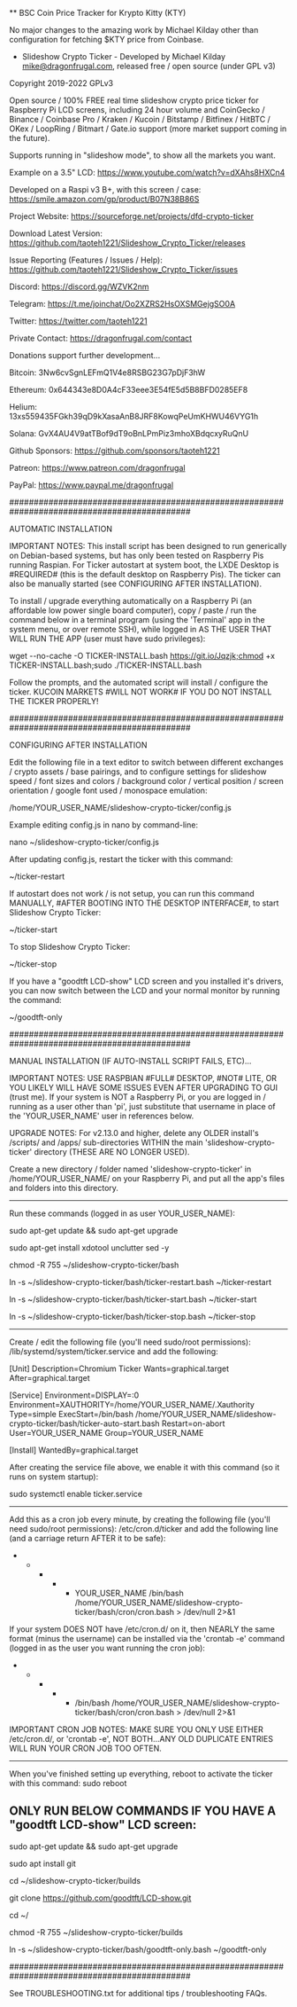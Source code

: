 ** BSC Coin Price Tracker for Krypto Kitty (KTY)

No major changes to the amazing work by Michael Kilday other than configuration for fetching $KTY price from Coinbase.


* Slideshow Crypto Ticker - Developed by Michael Kilday <mike@dragonfrugal.com>, released free / open source (under GPL v3)

Copyright 2019-2022 GPLv3

Open source / 100% FREE real time slideshow crypto price ticker for Raspberry Pi LCD screens, including 24 hour volume and CoinGecko / Binance / Coinbase Pro / Kraken / Kucoin / Bitstamp / Bitfinex / HitBTC / OKex / LoopRing / Bitmart / Gate.io support (more market support coming in the future).

Supports running in "slideshow mode", to show all the markets you want.

Example on a 3.5" LCD: https://www.youtube.com/watch?v=dXAhs8HXCn4

Developed on a Raspi v3 B+, with this screen / case: https://smile.amazon.com/gp/product/B07N38B86S

Project Website: https://sourceforge.net/projects/dfd-crypto-ticker

Download Latest Version: https://github.com/taoteh1221/Slideshow_Crypto_Ticker/releases

Issue Reporting (Features / Issues / Help): https://github.com/taoteh1221/Slideshow_Crypto_Ticker/issues

Discord: https://discord.gg/WZVK2nm

Telegram: https://t.me/joinchat/Oo2XZRS2HsOXSMGejgSO0A

Twitter: https://twitter.com/taoteh1221

Private Contact: https://dragonfrugal.com/contact


Donations support further development... 

Bitcoin:  3Nw6cvSgnLEFmQ1V4e8RSBG23G7pDjF3hW

Ethereum:  0x644343e8D0A4cF33eee3E54fE5d5B8BFD0285EF8

Helium:  13xs559435FGkh39qD9kXasaAnB8JRF8KowqPeUmKHWU46VYG1h

Solana:  GvX4AU4V9atTBof9dT9oBnLPmPiz3mhoXBdqcxyRuQnU

Github Sponsors:  https://github.com/sponsors/taoteh1221

Patreon:   https://www.patreon.com/dragonfrugal

PayPal:    https://www.paypal.me/dragonfrugal


#############################################################################################


AUTOMATIC INSTALLATION

IMPORTANT NOTES: This install script has been designed to run generically on Debian-based systems, but has only been tested on Raspberry Pis running Raspian. For Ticker autostart at system boot, the LXDE Desktop is #REQUIRED# (this is the default desktop on Raspberry Pis). The ticker can also be manually started (see CONFIGURING AFTER INSTALLATION).


To install / upgrade everything automatically on a Raspberry Pi (an affordable low power single board computer), copy / paste / run the command below in a terminal program (using the 'Terminal' app in the system menu, or over remote SSH), while logged in AS THE USER THAT WILL RUN THE APP (user must have sudo privileges):


wget --no-cache -O TICKER-INSTALL.bash https://git.io/Jqzjk;chmod +x TICKER-INSTALL.bash;sudo ./TICKER-INSTALL.bash


Follow the prompts, and the automated script will install / configure the ticker. KUCOIN MARKETS #WILL NOT WORK# IF YOU DO NOT INSTALL THE TICKER PROPERLY!


#############################################################################################


CONFIGURING AFTER INSTALLATION


Edit the following file in a text editor to switch between different exchanges / crypto assets / base pairings, and to configure settings for slideshow speed / font sizes and colors / background color / vertical position / screen orientation / google font used / monospace emulation: 

/home/YOUR_USER_NAME/slideshow-crypto-ticker/config.js


Example editing config.js in nano by command-line:

nano ~/slideshow-crypto-ticker/config.js


After updating config.js, restart the ticker with this command:

~/ticker-restart


If autostart does not work / is not setup, you can run this command MANUALLY, #AFTER BOOTING INTO THE DESKTOP INTERFACE#, to start Slideshow Crypto Ticker:

~/ticker-start


To stop Slideshow Crypto Ticker:

~/ticker-stop


If you have a "goodtft LCD-show" LCD screen and you installed it's drivers, you can now switch between the LCD and your normal monitor by running the command:

~/goodtft-only


#############################################################################################



MANUAL INSTALLATION (IF AUTO-INSTALL SCRIPT FAILS, ETC)...


IMPORTANT NOTES: USE RASPBIAN #FULL# DESKTOP, #NOT# LITE, OR YOU LIKELY WILL HAVE SOME ISSUES EVEN AFTER UPGRADING TO GUI (trust me). If your system is NOT a Raspberry Pi, or you are logged in / running as a user other than 'pi', just substitute that username in place of the 'YOUR_USER_NAME' user in references below.


UPGRADE NOTES: For v2.13.0 and higher, delete any OLDER install's /scripts/ and /apps/ sub-directories WITHIN the main 'slideshow-crypto-ticker' directory (THESE ARE NO LONGER USED).


Create a new directory / folder named 'slideshow-crypto-ticker' in /home/YOUR_USER_NAME/ on your Raspberry Pi,
and put all the app's files and folders into this directory.


---------------------


Run these commands (logged in as user YOUR_USER_NAME):

sudo apt-get update && sudo apt-get upgrade

sudo apt-get install xdotool unclutter sed -y

chmod -R 755 ~/slideshow-crypto-ticker/bash

ln -s ~/slideshow-crypto-ticker/bash/ticker-restart.bash ~/ticker-restart

ln -s ~/slideshow-crypto-ticker/bash/ticker-start.bash ~/ticker-start

ln -s ~/slideshow-crypto-ticker/bash/ticker-stop.bash ~/ticker-stop


---------------------


Create / edit the following file (you'll need sudo/root permissions): /lib/systemd/system/ticker.service and add the following:

[Unit]
Description=Chromium Ticker
Wants=graphical.target
After=graphical.target

[Service]
Environment=DISPLAY=:0  
Environment=XAUTHORITY=/home/YOUR_USER_NAME/.Xauthority
Type=simple
ExecStart=/bin/bash /home/YOUR_USER_NAME/slideshow-crypto-ticker/bash/ticker-auto-start.bash
Restart=on-abort
User=YOUR_USER_NAME
Group=YOUR_USER_NAME

[Install]
WantedBy=graphical.target


After creating the service file above, we enable it with this command (so it runs on system startup):

sudo systemctl enable ticker.service


---------------------


Add this as a cron job every minute, by creating the following file (you'll need sudo/root permissions): /etc/cron.d/ticker and add the following line (and a carriage return AFTER it to be safe):

* * * * * YOUR_USER_NAME /bin/bash /home/YOUR_USER_NAME/slideshow-crypto-ticker/bash/cron/cron.bash > /dev/null 2>&1



If your system DOES NOT have /etc/cron.d/ on it, then NEARLY the same format (minus the username) can be installed via the 'crontab -e' command (logged in as the user you want running the cron job):

* * * * * /bin/bash /home/YOUR_USER_NAME/slideshow-crypto-ticker/bash/cron/cron.bash > /dev/null 2>&1



IMPORTANT CRON JOB NOTES: MAKE SURE YOU ONLY USE EITHER /etc/cron.d/, or 'crontab -e', NOT BOTH...ANY OLD DUPLICATE ENTRIES WILL RUN YOUR CRON JOB TOO OFTEN.


---------------------


When you've finished setting up everything, reboot to activate the ticker with this command:
sudo reboot


## ONLY RUN BELOW COMMANDS IF YOU HAVE A "goodtft LCD-show" LCD screen:

sudo apt-get update && sudo apt-get upgrade

sudo apt install git

cd ~/slideshow-crypto-ticker/builds

git clone https://github.com/goodtft/LCD-show.git

cd ~/

chmod -R 755 ~/slideshow-crypto-ticker/builds

ln -s ~/slideshow-crypto-ticker/bash/goodtft-only.bash ~/goodtft-only



#############################################################################################


See TROUBLESHOOTING.txt for additional tips / troubleshooting FAQs.







